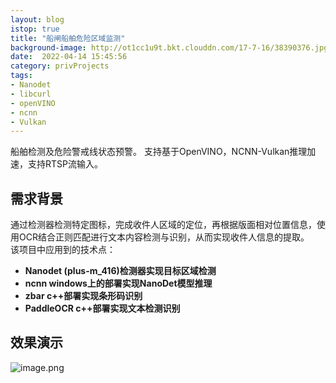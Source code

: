 ```yaml
---
layout: blog
istop: true
title: "船闸船舶危险区域监测"
background-image: http://ot1cc1u9t.bkt.clouddn.com/17-7-16/38390376.jpg
date:  2022-04-14 15:45:56
category: privProjects
tags:
- Nanodet
- libcurl
- openVINO
- ncnn
- Vulkan
---
```


船舶检测及危险警戒线状态预警。
支持基于OpenVINO，NCNN-Vulkan推理加速，支持RTSP流输入。

## 需求背景
通过检测器检测特定图标，完成收件人区域的定位，再根据版面相对位置信息，使用OCR结合正则匹配进行文本内容检测与识别，从而实现收件人信息的提取。  
该项目中应用到的技术点：  
- **Nanodet (plus-m_416)检测器实现目标区域检测**
- **ncnn windows上的部署实现NanoDet模型推理**
- **zbar c++部署实现条形码识别**
- **PaddleOCR c++部署实现文本检测识别**

## 效果演示
![image.png](https://note.youdao.com/yws/res/10575/WEBRESOURCE7c2c814150a50e856c8105be15de430c)